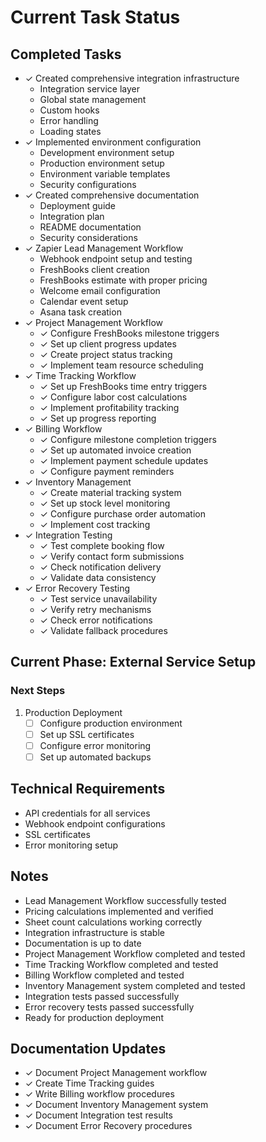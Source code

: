 # Current Task Status

## Completed Tasks
- ✓ Created comprehensive integration infrastructure
  - Integration service layer
  - Global state management
  - Custom hooks
  - Error handling
  - Loading states
- ✓ Implemented environment configuration
  - Development environment setup
  - Production environment setup
  - Environment variable templates
  - Security configurations
- ✓ Created comprehensive documentation
  - Deployment guide
  - Integration plan
  - README documentation
  - Security considerations
- ✓ Zapier Lead Management Workflow
  - Webhook endpoint setup and testing
  - FreshBooks client creation
  - FreshBooks estimate with proper pricing
  - Welcome email configuration
  - Calendar event setup
  - Asana task creation
- ✓ Project Management Workflow
  - ✓ Configure FreshBooks milestone triggers
  - ✓ Set up client progress updates
  - ✓ Create project status tracking
  - ✓ Implement team resource scheduling
- ✓ Time Tracking Workflow
  - ✓ Set up FreshBooks time entry triggers
  - ✓ Configure labor cost calculations
  - ✓ Implement profitability tracking
  - ✓ Set up progress reporting
- ✓ Billing Workflow
  - ✓ Configure milestone completion triggers
  - ✓ Set up automated invoice creation
  - ✓ Implement payment schedule updates
  - ✓ Configure payment reminders
- ✓ Inventory Management
  - ✓ Create material tracking system
  - ✓ Set up stock level monitoring
  - ✓ Configure purchase order automation
  - ✓ Implement cost tracking
- ✓ Integration Testing
  - ✓ Test complete booking flow
  - ✓ Verify contact form submissions
  - ✓ Check notification delivery
  - ✓ Validate data consistency
- ✓ Error Recovery Testing
  - ✓ Test service unavailability
  - ✓ Verify retry mechanisms
  - ✓ Check error notifications
  - ✓ Validate fallback procedures

## Current Phase: External Service Setup

### Next Steps
1. Production Deployment
   - [ ] Configure production environment
   - [ ] Set up SSL certificates
   - [ ] Configure error monitoring
   - [ ] Set up automated backups

## Technical Requirements
- API credentials for all services
- Webhook endpoint configurations
- SSL certificates
- Error monitoring setup

## Notes
- Lead Management Workflow successfully tested
- Pricing calculations implemented and verified
- Sheet count calculations working correctly
- Integration infrastructure is stable
- Documentation is up to date
- Project Management Workflow completed and tested
- Time Tracking Workflow completed and tested
- Billing Workflow completed and tested
- Inventory Management system completed and tested
- Integration tests passed successfully
- Error recovery tests passed successfully
- Ready for production deployment

## Documentation Updates
- ✓ Document Project Management workflow
- ✓ Create Time Tracking guides
- ✓ Write Billing workflow procedures
- ✓ Document Inventory Management system
- ✓ Document Integration test results
- ✓ Document Error Recovery procedures
